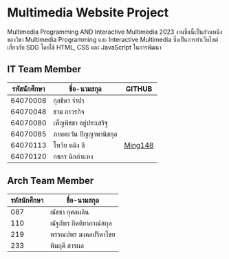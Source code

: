 # Multimedia Website Project
Multimedia Programming AND Interactive Multimedia 2023
งานชิ้นนี้เป็นส่วนหนึงของวิชา Multimedia Programming และ Interactive Multimedia
ซึ่งเป็นการทำเว็บไซต์เกี่ยวกับ SDG โดยใช้ HTML, CSS และ JavaScript ในการพัฒนา

## IT Team Member
|รหัสนักศึกษา|ชื่อ-นามสกุล|GITHUB|
|---|---|---|
|64070008|กุลธิดา จำปา||
|64070048|ธาม ถาวรกิจ||
|64070080|เพ็ญพิชชา อยู่ประเสริฐ||
|64070085|ภาพตะวัน ปัญญาพานิชกุล||
|64070113|โหว้ย หมิง ลี|[Ming148](https://github.com/Ming148)|
|64070120|กชกร นิลกำแหง||

## Arch Team Member
|รหัสนักศึกษา|ชื่อ-นามสกุล|
|---|---|
|087|ณัชชา กุศลผลิน|
|110|ณัฐภัทร กิตติยาภรณ์สกุล|
|219|พรรณปพร มงคลปรีดาไชย|
|233|พิมฤดี สารผล|
